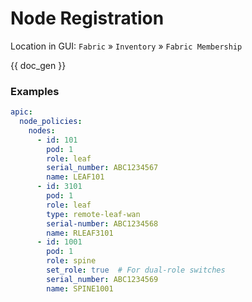 # Node Registration

Location in GUI:
`Fabric` » `Inventory` » `Fabric Membership`


{{ doc_gen }}

### Examples

```yaml
apic:
  node_policies:
    nodes:
      - id: 101
        pod: 1
        role: leaf
        serial_number: ABC1234567
        name: LEAF101
      - id: 3101
        pod: 1
        role: leaf
        type: remote-leaf-wan
        serial-number: ABC1234568
        name: RLEAF3101
      - id: 1001
        pod: 1
        role: spine
        set_role: true  # For dual-role switches
        serial_number: ABC1234569
        name: SPINE1001
```
